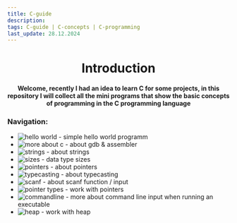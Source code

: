 ```yaml
---
title: C-guide
description: 
tags: C-guide | C-concepts | C-programming
last_update: 28.12.2024
---
```


<h1 align="center">Introduction</h1>

<h4 align="center">Welcome, recently I had an idea to learn C for some projects, in this repository I will collect all the mini programs that show the basic concepts of programming in the C programming language</h4>

### Navigation:

+ ![hello world](https://github.com/hellcard/C-guide/tree/main/hello-world) - simple hello world programm
+ ![more about c](https://github.com/hellcard/C-guide/tree/main/more-about-c) - about gdb & assembler
+ ![strings](https://github.com/hellcard/C-guide/blob/main/strings) - about strings
+ ![sizes](https://github.com/hellcard/C-guide/tree/main/sizes) - data type sizes
+ ![pointers](https://github.com/hellcard/C-guide/tree/main/pointers) - about pointers
+ ![typecasting](https://github.com/hellcard/C-guide/tree/main/typecasting) - about typecasting
+ ![scanf](https://github.com/hellcard/C-guide/tree/main/scanf) - about scanf function / input
+ ![pointer types](https://github.com/hellcard/C-guide/tree/main/pointer-types) - work with pointers
+ ![commandline](https://github.com/hellcard/C-guide/tree/main/commandline) - more about command line input when running an executable
+ ![heap](https://github.com/hellcard/C-guide/tree/main/heap) - work with heap

